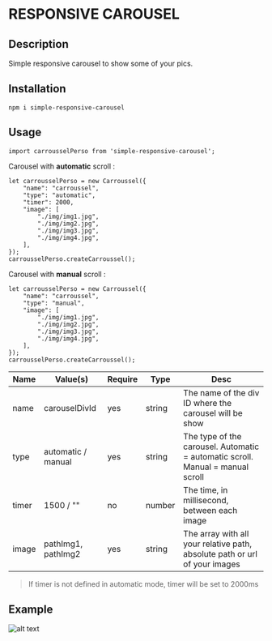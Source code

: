 
# RESPONSIVE CAROUSEL

## Description

Simple responsive carousel to show some of your pics.

## Installation

    npm i simple-responsive-carousel

## Usage

    import carrousselPerso from 'simple-responsive-carousel';

Carousel with **automatic** scroll :

    let carrousselPerso = new Carroussel({
        "name": "carroussel",
        "type": "automatic",
        "timer": 2000,
        "image": [
            "./img/img1.jpg",
            "./img/img2.jpg",
            "./img/img3.jpg",
            "./img/img4.jpg",
        ],
    });
    carrousselPerso.createCarroussel();

Carousel with **manual** scroll :

    let carrousselPerso = new Carroussel({
        "name": "carroussel",
        "type": "manual",
        "image": [
            "./img/img1.jpg",
            "./img/img2.jpg",
            "./img/img3.jpg",
            "./img/img4.jpg",
        ],
    });
    carrousselPerso.createCarroussel();

| Name  | Value(s)           | Require | Type   | Desc                                                                           |
|-------|--------------------|---------|--------|--------------------------------------------------------------------------------|
| name  | carouselDivId      | yes     | string | The name of the div ID where the carousel will be show                         |
| type  | automatic / manual | yes     | string | The type of the carousel. Automatic = automatic scroll. Manual = manual scroll |
| timer | 1500 / ""          | no      | number | The time, in millisecond, between each image                                   |
| image | pathImg1, pathImg2 | yes     | string | The array with all your relative path, absolute path or url of your images     |

>If timer is not defined in automatic mode, timer will be set to 2000ms

## Example

![alt text](https://raw.githubusercontent.com/palepupet/simple-responsive-carousel/master/example/carousel-example.JPG "Example of Carousel")
